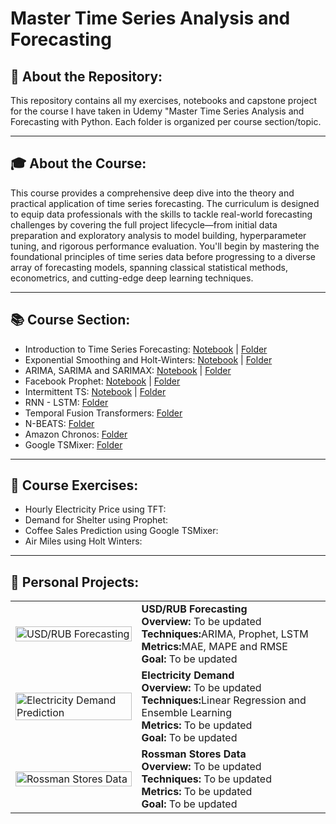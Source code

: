 # Master Time Series Analysis and Forecasting

## 📁 About the Repository:
This repository contains all my exercises, notebooks and capstone project for the course I have taken in Udemy "Master Time Series Analysis and Forecasting with Python. Each folder is organized per course section/topic.

---

## 🎓 About the Course:
This course provides a comprehensive deep dive into the theory and practical application of time series forecasting. The curriculum is designed to equip data professionals with the skills to tackle real-world forecasting challenges by covering the full project lifecycle—from initial data preparation and exploratory analysis to model building, hyperparameter tuning, and rigorous performance evaluation. You'll begin by mastering the foundational principles of time series data before progressing to a diverse array of forecasting models, spanning classical statistical methods, econometrics, and cutting-edge deep learning techniques.

---

## 📚 Course Section:
* Introduction to Time Series Forecasting: [Notebook](https://github.com/jenelaineDC/Master-Time-Series-Analysis-Forecasting/blob/main/Introduction%20to%20Time%20Series/Introduction_to_Time_Series_Analysis.ipynb) | [Folder](https://github.com/jenelaineDC/Master-Time-Series-Analysis-Forecasting/tree/main/Introduction%20to%20Time%20Series)
* Exponential Smoothing and Holt-Winters: [Notebook](https://github.com/jenelaineDC/Master-Time-Series-Analysis-Forecasting/blob/main/Exponential%20Smoothing%20and%20Holt-Winters/Exponential_Smoothing_and_Holt_Winters.ipynb) | [Folder](https://github.com/jenelaineDC/Master-Time-Series-Analysis-Forecasting/tree/main/Exponential%20Smoothing%20and%20Holt-Winters)
* ARIMA, SARIMA and SARIMAX: [Notebook](https://github.com/jenelaineDC/Master-Time-Series-Analysis-Forecasting/blob/main/ARIMA%2C%20SARIMA%2C%20SARIMAX/ARIMA_SARIMA_SARIMAX_CV.ipynb) | [Folder](https://github.com/jenelaineDC/Master-Time-Series-Analysis-Forecasting/tree/main/ARIMA%2C%20SARIMA%2C%20SARIMAX)
* Facebook Prophet: [Notebook](https://github.com/jenelaineDC/Master-Time-Series-Analysis-Forecasting/blob/main/PROPHET/Facebook_Prophet_Daily_Bike_Share.ipynb) | [Folder](https://github.com/jenelaineDC/Master-Time-Series-Analysis-Forecasting/tree/main/PROPHET)
* Intermittent TS: [Notebook](https://github.com/jenelaineDC/Master-Time-Series-Analysis-Forecasting/blob/main/Intermittent%20TS/Intermittent_Time_Series_using_AutoArima.ipynb) | [Folder](https://github.com/jenelaineDC/Master-Time-Series-Analysis-Forecasting/tree/main/Intermittent%20TS)
* RNN - LSTM: [Folder](https://github.com/jenelaineDC/Master-Time-Series-Analysis-Forecasting/tree/main/RNN%20-%20LSTM)
* Temporal Fusion Transformers: [Folder](https://github.com/jenelaineDC/Master-Time-Series-Analysis-Forecasting/tree/main/TFT)
* N-BEATS: [Folder](https://github.com/jenelaineDC/Master-Time-Series-Analysis-Forecasting/tree/main/N-BEATS)
* Amazon Chronos: [Folder](https://github.com/jenelaineDC/Master-Time-Series-Analysis-Forecasting/tree/main/AMAZON%20CHRONOS)
* Google TSMixer: [Folder](https://github.com/jenelaineDC/Master-Time-Series-Analysis-Forecasting/tree/main/GOOGLE%20TSMIXER)

---

## 🧪 Course Exercises:
- Hourly Electricity Price using TFT:
- Demand for Shelter using Prophet:
- Coffee Sales Prediction using Google TSMixer:
- Air Miles using Holt Winters:

---

## 🧪 Personal Projects:

<table>
  <tr>
    <td width="40%">
      <img src="https://www.forexcrunch.com/wp-content/uploads/2021/06/forex-market.png" alt="USD/RUB Forecasting" width="100%"/>
    </td>
    <td width="60%">
      <strong>USD/RUB Forecasting</strong><br>
      <strong>Overview:</strong> To be updated<br>
      <strong>Techniques:</strong>ARIMA, Prophet, LSTM<br>
      <strong>Metrics:</strong>MAE, MAPE and RMSE<br>
      <strong>Goal:</strong> To be updated
    </td>
  </tr>
  <tr>
    <td>
      <img src="https://www.fedenerg.ma/wp-content/uploads/2018/07/Hausse-de-58-de-la-production-nationale.jpg" alt="Electricity Demand Prediction" width="100%"/>
    </td>
    <td>
      <strong>Electricity Demand</strong><br>
      <strong>Overview:</strong> To be updated<br>
      <strong>Techniques:</strong>Linear Regression and Ensemble Learning<br>
      <strong>Metrics:</strong> To be updated<br>
      <strong>Goal:</strong> To be updated
    </td>
  </tr>
  <tr>
    <td>
      <img src="https://www.insider-trends.com/wp-content/uploads/2017/12/1.-Retail-Experience-Luxury-Brand-Store.jpeg" alt="Rossman Stores Data" width="100%"/>
    </td>
    <td>
      <strong>Rossman Stores Data</strong><br>
      <strong>Overview:</strong> To be updated<br>
      <strong>Techniques:</strong> To be updated<br>
      <strong>Metrics:</strong> To be updated<br>
      <strong>Goal:</strong> To be updated
    </td>
  </tr>
</table>

